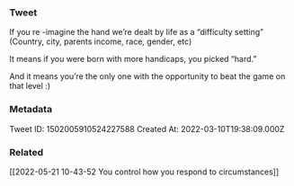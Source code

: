 ### Tweet
If you re -imagine the hand we’re dealt by life as a “difficulty setting”
(Country, city, parents income, race, gender, etc)

It means if you were born with more handicaps, you picked “hard.”

And it means you’re the only one with the opportunity to beat the game on that level :)

### Metadata
Tweet ID: 1502005910524227588
Created At: 2022-03-10T19:38:09.000Z

### Related
[[2022-05-21 10-43-52 You control how you respond to circumstances]]

